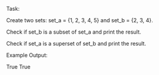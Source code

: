 Task:

Create two sets: set_a = {1, 2, 3, 4, 5} and set_b = {2, 3, 4}.

Check if set_b is a subset of set_a and print the result.

Check if set_a is a superset of set_b and print the result.

Example Output:

True
True